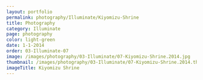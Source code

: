 ```yaml
---
layout: portfolio
permalink: photography/Illuminate/Kiyomizu-Shrine
title: Photography
category: Illuminate
page: photography
color: light-green
date: 1-1-2014
order: 03-Illuminate-07
image: /images/photography/03-Illuminate/07-Kiyomizu-Shrine.2014.jpg
thumbnail: /images/photography/03-Illuminate/07-Kiyomizu-Shrine.2014.thumb.jpg
imageTitle: Kiyomizu Shrine
---
```

